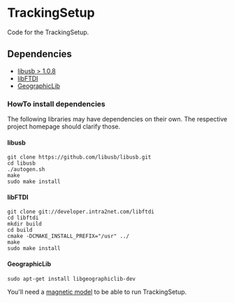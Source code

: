 # TrackingSetup

Code for the TrackingSetup.

## Dependencies

- [libusb > 1.0.8](https://github.com/libusb/libusb)
- [libFTDI](http://www.intra2net.com/en/developer/libftdi/repository.php)
- [GeographicLib](http://geographiclib.sourceforge.net/html/)

### HowTo install dependencies
The following libraries may have dependencies on their own. The respective project homepage should clarify those.

#### libusb
```shell
git clone https://github.com/libusb/libusb.git
cd libusb
./autogen.sh
make
sudo make install
```
#### libFTDI
```shell
git clone git://developer.intra2net.com/libftdi
cd libftdi
mkdir build
cd build
cmake -DCMAKE_INSTALL_PREFIX="/usr" ../
make
sudo make install
```

#### GeographicLib
```shell
sudo apt-get install libgeographiclib-dev
```
You'll need a [magnetic model](http://geographiclib.sourceforge.net/html/magnetic.html) to be able to run TrackingSetup.
